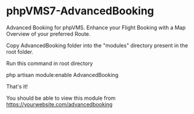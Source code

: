 # phpVMS7-AdvancedBooking
Advanced Booking for phpVMS. Enhance your Flight Booking with a Map Overview of your preferred Route.

Copy AdvancedBooking folder into the "modules" directory present in the root folder.

Run this command in root directory

php artisan module:enable AdvancedBooking

That's it!

You should be able to view this module from https://yourwebsite.com/advancedbooking
